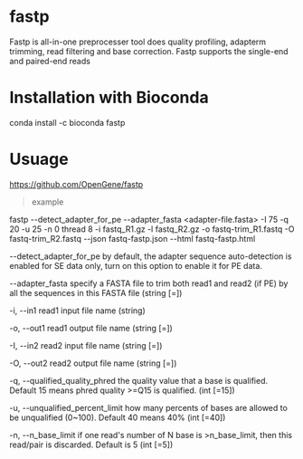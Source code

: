 # fastp

Fastp is all-in-one preprocesser tool does quality profiling, adapterm trimming, read filtering and base correction. Fastp supports the single-end and paired-end reads

# Installation with Bioconda

conda install -c bioconda fastp

# Usuage

https://github.com/OpenGene/fastp

 > example
 
 fastp --detect_adapter_for_pe --adapter_fasta <adapter-file.fasta> -I 75 -q 20 -u 25 -n 0 thread 8 -i fastq_R1.gz -l fastq_R2.gz -o fastq-trim_R1.fastq -O fastq-trim_R2.fastq --json fastq-fastp.json --html fastq-fastp.html

 --detect_adapter_for_pe          by default, the adapter sequence auto-detection is enabled for SE data only, turn on this option to enable it for PE data.
 
 --adapter_fasta                  specify a FASTA file to trim both read1 and read2 (if PE) by all the sequences in this FASTA file (string [=])
 
 -i, --in1                          read1 input file name (string)
 
  -o, --out1                         read1 output file name (string [=])
  
  -I, --in2                          read2 input file name (string [=])
  
  -O, --out2                           read2 output file name (string [=])
  
  -q, --qualified_quality_phred      the quality value that a base is qualified. Default 15 means phred quality >=Q15 is qualified. (int [=15])
  
  -u, --unqualified_percent_limit    how many percents of bases are allowed to be unqualified (0~100). Default 40 means 40% (int [=40])
  
  -n, --n_base_limit                 if one read's number of N base is >n_base_limit, then this read/pair is discarded. Default is 5 (int [=5])
